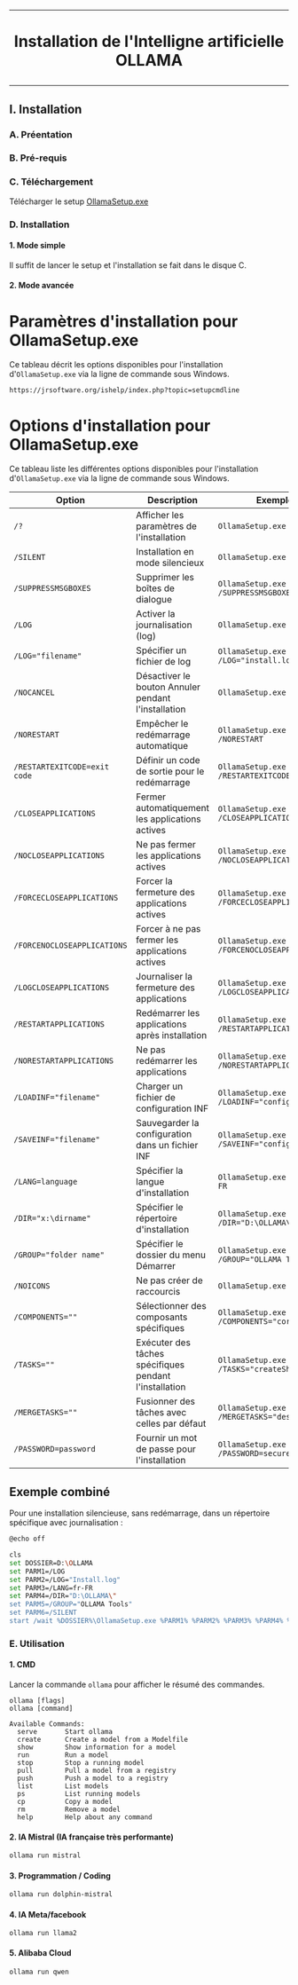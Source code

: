 --------------------------------------------------------------------------------------------------------------------------------------------------------------------------------
# <p align='center'> Installation de l'Intelligne artificielle OLLAMA </p>

--------------------------------------------------------------------------------------------------------------------------------------------------------------------------------
## I. Installation
### A. Préentation

### B. Pré-requis
### C. Téléchargement
Télécharger le setup [OllamaSetup.exe](https://ollama.com/download/OllamaSetup.exe)
### D. Installation
#### 1. Mode simple
Il suffit de lancer le setup et l'installation se fait dans le disque C.

#### 2. Mode avancée
# Paramètres d'installation pour OllamaSetup.exe

Ce tableau décrit les options disponibles pour l'installation d'`OllamaSetup.exe` via la ligne de commande sous Windows.

```
https://jrsoftware.org/ishelp/index.php?topic=setupcmdline
```

# Options d'installation pour OllamaSetup.exe

Ce tableau liste les différentes options disponibles pour l'installation d'`OllamaSetup.exe` via la ligne de commande sous Windows.

| **Option**                        | **Description**                                        | **Exemple**                                    |
|---------------------------------- | ------------------------------------------------------ | ---------------------------------------------- |
| `/?`                              | Afficher les paramètres de l'installation              | `OllamaSetup.exe /?`                           |
| `/SILENT`                         | Installation en mode silencieux                        | `OllamaSetup.exe /SILENT`                      |
| `/SUPPRESSMSGBOXES`               | Supprimer les boîtes de dialogue                       | `OllamaSetup.exe /SUPPRESSMSGBOXES`            |
| `/LOG`                            | Activer la journalisation (log)                        | `OllamaSetup.exe /LOG`                         |
| `/LOG="filename"`                 | Spécifier un fichier de log                            | `OllamaSetup.exe /LOG="install.log"`           |
| `/NOCANCEL`                       | Désactiver le bouton Annuler pendant l'installation    | `OllamaSetup.exe /NOCANCEL`                    |
| `/NORESTART`                      | Empêcher le redémarrage automatique                    | `OllamaSetup.exe /NORESTART`                   |
| `/RESTARTEXITCODE=exit code`      | Définir un code de sortie pour le redémarrage          | `OllamaSetup.exe /RESTARTEXITCODE=3010`        |
| `/CLOSEAPPLICATIONS`              | Fermer automatiquement les applications actives        | `OllamaSetup.exe /CLOSEAPPLICATIONS`           |
| `/NOCLOSEAPPLICATIONS`            | Ne pas fermer les applications actives                 | `OllamaSetup.exe /NOCLOSEAPPLICATIONS`         |
| `/FORCECLOSEAPPLICATIONS`         | Forcer la fermeture des applications actives           | `OllamaSetup.exe /FORCECLOSEAPPLICATIONS`      |
| `/FORCENOCLOSEAPPLICATIONS`       | Forcer à ne pas fermer les applications actives        | `OllamaSetup.exe /FORCENOCLOSEAPPLICATIONS`    |
| `/LOGCLOSEAPPLICATIONS`           | Journaliser la fermeture des applications              | `OllamaSetup.exe /LOGCLOSEAPPLICATIONS`        |
| `/RESTARTAPPLICATIONS`            | Redémarrer les applications après installation         | `OllamaSetup.exe /RESTARTAPPLICATIONS`         |
| `/NORESTARTAPPLICATIONS`          | Ne pas redémarrer les applications                     | `OllamaSetup.exe /NORESTARTAPPLICATIONS`       |
| `/LOADINF="filename"`             | Charger un fichier de configuration INF                | `OllamaSetup.exe /LOADINF="config.inf"`        |
| `/SAVEINF="filename"`             | Sauvegarder la configuration dans un fichier INF       | `OllamaSetup.exe /SAVEINF="config.inf"`        |
| `/LANG=language`                  | Spécifier la langue d'installation                     | `OllamaSetup.exe /LANG=fr-FR`                  |
| `/DIR="x:\dirname"`               | Spécifier le répertoire d'installation                 | `OllamaSetup.exe /DIR="D:\OLLAMA\"`            |
| `/GROUP="folder name"`            | Spécifier le dossier du menu Démarrer                  | `OllamaSetup.exe /GROUP="OLLAMA Tools"`        |
| `/NOICONS`                        | Ne pas créer de raccourcis                             | `OllamaSetup.exe /NOICONS`                     |
| `/COMPONENTS=""`                  | Sélectionner des composants spécifiques                | `OllamaSetup.exe /COMPONENTS="core,docs"`      |
| `/TASKS=""`                       | Exécuter des tâches spécifiques pendant l'installation | `OllamaSetup.exe /TASKS="createShortcut"`      |
| `/MERGETASKS=""`                  | Fusionner des tâches avec celles par défaut            | `OllamaSetup.exe /MERGETASKS="desktopIcon"`    |
| `/PASSWORD=password`              | Fournir un mot de passe pour l'installation            | `OllamaSetup.exe /PASSWORD=secure1234!`        |

## Exemple combiné
Pour une installation silencieuse, sans redémarrage, dans un répertoire spécifique avec journalisation :

```bash
@echo off

cls
set DOSSIER=D:\OLLAMA
set PARM1=/LOG
set PARM2=/LOG="Install.log"
set PARM3=/LANG=fr-FR
set PARM4=/DIR="D:\OLLAMA\"
set PARM5=/GROUP="OLLAMA Tools"
set PARM6=/SILENT
start /wait %DOSSIER%\OllamaSetup.exe %PARM1% %PARM2% %PARM3% %PARM4% %PARM5% %PARM6%
```




### E. Utilisation
#### 1. CMD
Lancer la commande `ollama` pour afficher le résumé des commandes.
```
ollama [flags]
ollama [command]

Available Commands:
  serve       Start ollama
  create      Create a model from a Modelfile
  show        Show information for a model
  run         Run a model
  stop        Stop a running model
  pull        Pull a model from a registry
  push        Push a model to a registry
  list        List models
  ps          List running models
  cp          Copy a model
  rm          Remove a model
  help        Help about any command
```
#### 2. IA Mistral (IA française très performante)
```bash
ollama run mistral
```
#### 3. Programmation / Coding
```bash
ollama run dolphin-mistral
```
#### 4. IA Meta/facebook
```
ollama run llama2
```
#### 5. Alibaba Cloud
```
ollama run qwen
```






